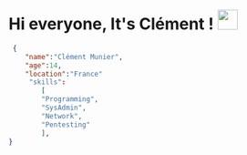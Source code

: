 # Hi everyone, It's Clément ! </b><img src="https://media.giphy.com/media/hvRJCLFzcasrR4ia7z/giphy.gif" width="35"></h1>

```json
 {
    "name":"Clément Munier",
    "age":14,
    "location":"France"
     "skills":
        [
        "Programming",
        "SysAdmin",
        "Network",
        "Pentesting"
        ],
}
```
